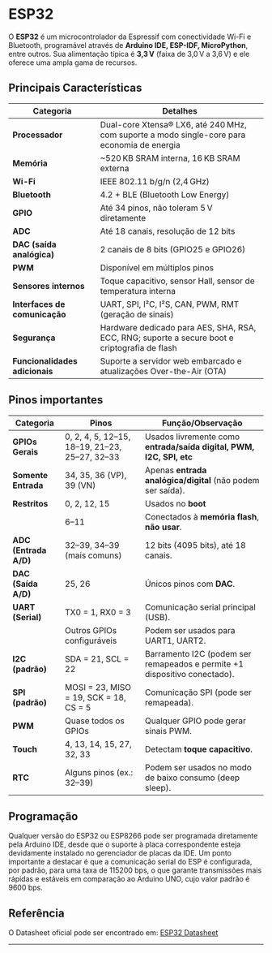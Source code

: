 # ESP32

O **ESP32** é um microcontrolador da Espressif com conectividade Wi-Fi e Bluetooth, programável através de **Arduino IDE, ESP-IDF, MicroPython**, entre outros. Sua alimentação típica é **3,3 V** (faixa de 3,0 V a 3,6 V) e ele oferece uma ampla gama de recursos.

## Principais Características

| **Categoria**                  | **Detalhes**                                                                                  |
|--------------------------------|-----------------------------------------------------------------------------------------------|
| **Processador**                | Dual-core Xtensa® LX6, até 240 MHz, com suporte a modo single-core para economia de energia   |
| **Memória**                    | ~520 KB SRAM interna, 16 KB SRAM externa                                                      |
| **Wi-Fi**                      | IEEE 802.11 b/g/n (2,4 GHz)                                                                   |
| **Bluetooth**                  | 4.2 + BLE (Bluetooth Low Energy)                                                              |
| **GPIO**                       | Até 34 pinos, não toleram 5 V diretamente                                                     |
| **ADC**                        | Até 18 canais, resolução de 12 bits                                                           |
| **DAC (saída analógica)**      | 2 canais de 8 bits (GPIO25 e GPIO26)                                                          |
| **PWM**                        | Disponível em múltiplos pinos                                                                 |
| **Sensores internos**          | Toque capacitivo, sensor Hall, sensor de temperatura interna                                  |
| **Interfaces de comunicação**  | UART, SPI, I²C, I²S, CAN, PWM, RMT (geração de sinais)                                        |
| **Segurança**                  | Hardware dedicado para AES, SHA, RSA, ECC, RNG; suporte a secure boot e criptografia de flash |
| **Funcionalidades adicionais** | Suporte a servidor web embarcado e atualizações Over-the-Air (OTA)                            |

## Pinos importantes

| **Categoria**        | **Pinos**                                     | **Função/Observação**                                                     |
|----------------------|-----------------------------------------------|---------------------------------------------------------------------------|
| **GPIOs Gerais**     | 0, 2, 4, 5, 12–15, 18–19, 21–23, 25–27, 32–33 | Usados livremente como **entrada/saída digital, PWM, I2C, SPI, etc**      |
| **Somente Entrada**  | 34, 35, 36 (VP), 39 (VN)                      | Apenas **entrada analógica/digital** (não podem ser saída).               |
| **Restritos**        | 0, 2, 12, 15                                  | Usados no **boot**                                                        |
|                      | 6–11                                          | Conectados à **memória flash**, **não usar**.                             |
| **ADC (Entrada A/D)**| 32–39, 34–39 (mais comuns)                    | 12 bits (4095 bits), até 18 canais.                                       |
| **DAC (Saída A/D)**  | 25, 26                                        | Únicos pinos com **DAC**.                                                 |
| **UART (Serial)**    | TX0 = 1, RX0 = 3                              | Comunicação serial principal (USB).                                       |
|                      | Outros GPIOs configuráveis                    | Podem ser usados para UART1, UART2.                                       |
| **I2C (padrão)**     | SDA = 21, SCL = 22                            | Barramento I2C (podem ser remapeados e permite +1 dispositivo conectado). |
| **SPI (padrão)**     | MOSI = 23, MISO = 19, SCK = 18, CS = 5        | Comunicação SPI (pode ser remapeada).                                     |
| **PWM**              | Quase todos os GPIOs                          | Qualquer GPIO pode gerar sinais PWM.                                      |
| **Touch**            | 4, 13, 14, 15, 27, 32, 33                     | Detectam **toque capacitivo**.                                            |
| **RTC**              | Alguns pinos (ex.: 32–39)                     | Podem ser usados no modo de baixo consumo (deep sleep).                   |

## Programação

Qualquer versão do ESP32 ou ESP8266 pode ser programada diretamente pela Arduino IDE, desde que o suporte à placa correspondente esteja devidamente instalado no gerenciador de placas da IDE. Um ponto importante a destacar é que a comunicação serial do ESP é configurada, por padrão, para uma taxa de 115200 bps, o que garante transmissões mais rápidas e estáveis em comparação ao Arduino UNO, cujo valor padrão é 9600 bps.

## Referência

O Datasheet oficial pode ser encontrado em: [ESP32 Datasheet](https://www.espressif.com/sites/default/files/documentation/esp32_datasheet_en.pdf)

---